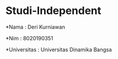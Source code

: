 # Studi-Independent
 *Nama : Deri Kurniawan
 
 *Nim : 8020190351
 
 *Universitas : Universitas Dinamika Bangsa
